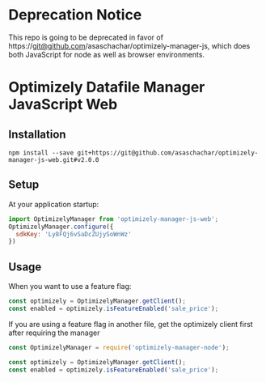 # Deprecation Notice
This repo is going to be deprecated in favor of https://git@github.com/asaschachar/optimizely-manager-js, which does both JavaScript for node as well as browser environments.


# Optimizely Datafile Manager JavaScript Web
                                                                        
## Installation
```
npm install --save git+https://git@github.com/asaschachar/optimizely-manager-js-web.git#v2.0.0
```
 
## Setup 
At your application startup:
```javascript
import OptimizelyManager from 'optimizely-manager-js-web';
OptimizelyManager.configure({
  sdkKey: 'Ly8FQj6vSaDcZUjySoWnWz'
})
```

## Usage
When you want to use a feature flag:
```javascript
const optimizely = OptimizelyManager.getClient();
const enabled = optimizely.isFeatureEnabled('sale_price');
```                                                                     
                                                                        
If you are using a feature flag in another file, get the optimizely client first after requiring the manager

```javascript
const OptimizelyManager = require('optimizely-manager-node');

const optimizely = OptimizelyManager.getClient();
const enabled = optimizely.isFeatureEnabled('sale_price');
```
